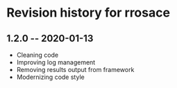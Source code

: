 # Revision history for rrosace

## 1.2.0  -- 2020-01-13

* Cleaning code
* Improving log management
* Removing results output from framework
* Modernizing code style
